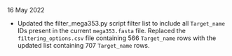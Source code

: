 16 May 2022

- Updated the filter_mega353.py script filter list to include all `Target_name` IDs present in the current
  `mega353.fasta` file. Replaced the `filtering_options.csv` file containing 566 `Target_name` rows with the updated 
  list containing 707 `Target_name` rows.